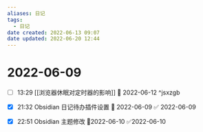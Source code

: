 ```yaml
---
aliases: 日记
tags:
  - 日记
date created: 2022-06-13 09:07
date updated: 2022-06-20 12:44
---
```


# 2022-06-09

- [ ] 13:29 [[浏览器休眠对定时器的影响]] 📅 2022-06-12 ^jsxzgb

- [x] 21:32 Obsidian 日记待办插件设置 📅 2022-06-09 ✅ 2022-06-09

- [x] 22:51 Obsidian 主题修改 📆2022-06-10 ✅2022-06-10
